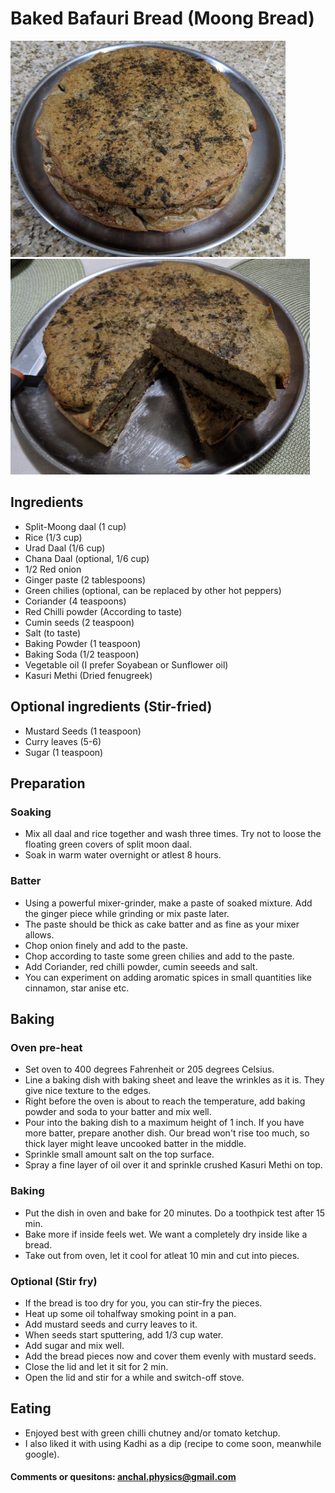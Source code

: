 # Baked Bafauri Bread (Moong Bread)

<img src="./images/BakedBafauriUncut.jpg" alt="Uncut" width="440"/> <img src="./images/BakedBafauriCut.jpg" alt="Cut" width="479"/>

## Ingredients
* Split-Moong daal (1 cup)
* Rice (1/3 cup)
* Urad Daal (1/6 cup)
* Chana Daal (optional, 1/6 cup)
* 1/2 Red onion
* Ginger paste (2 tablespoons)
* Green chilies (optional, can be replaced by other hot peppers)
* Coriander (4 teaspoons)
* Red Chilli powder (According to taste)
* Cumin seeds (2 teaspoon)
* Salt (to taste)
* Baking Powder (1 teaspoon)
* Baking Soda (1/2 teaspoon)
* Vegetable oil (I prefer Soyabean or Sunflower oil)
* Kasuri Methi (Dried fenugreek)

## Optional ingredients (Stir-fried)
* Mustard Seeds (1 teaspoon)
* Curry leaves (5-6)
* Sugar (1 teaspoon)

## Preparation

### Soaking
* Mix all daal and rice together and wash three times. Try not to loose the floating green covers of split moon daal.
* Soak in warm water overnight or atlest 8 hours.

### Batter
* Using a powerful mixer-grinder, make a paste of soaked mixture. Add the ginger piece while grinding or mix paste later.
* The paste should be thick as cake batter and as fine as your mixer allows.
* Chop onion finely and add to the paste.
* Chop according to taste some green chilies and add to the paste.
* Add Coriander, red chilli powder, cumin seeeds and salt.
* You can experiment on adding aromatic spices in small quantities like cinnamon, star anise etc.

## Baking

### Oven pre-heat
* Set oven to 400 degrees Fahrenheit or 205 degrees Celsius.
* Line a baking dish with baking sheet and leave the wrinkles as it is. They give nice texture to the edges.
* Right before the oven is about to reach the temperature, add baking powder and soda to your batter and mix well.
* Pour into the baking dish to a maximum height of 1 inch. If you have more batter, prepare another dish. Our bread won't rise too much, so thick layer might leave uncooked batter in the middle.
* Sprinkle small amount salt on the top surface.
* Spray a fine layer of oil over it and sprinkle crushed Kasuri Methi on top.

### Baking
* Put the dish in oven and bake for 20 minutes. Do a toothpick test after 15 min.
* Bake more if inside feels wet. We want a completely dry inside like a bread.
* Take out from oven, let it cool for atleat 10 min and cut into pieces.

### Optional (Stir fry)
* If the bread is too dry for you, you can stir-fry the pieces.
* Heat up some oil tohalfway smoking point in a pan.
* Add mustard seeds and curry leaves to it.
* When seeds start sputtering, add 1/3 cup water.
* Add sugar and mix well.
* Add the bread pieces now and cover them evenly with mustard seeds.
* Close the lid and let it sit for 2 min.
* Open the lid and stir for a while and switch-off stove.

## Eating
* Enjoyed best with green chilli chutney and/or tomato ketchup.
* I also liked it with using Kadhi as a dip (recipe to come soon, meanwhile google).

#### Comments or quesitons: anchal.physics@gmail.com
